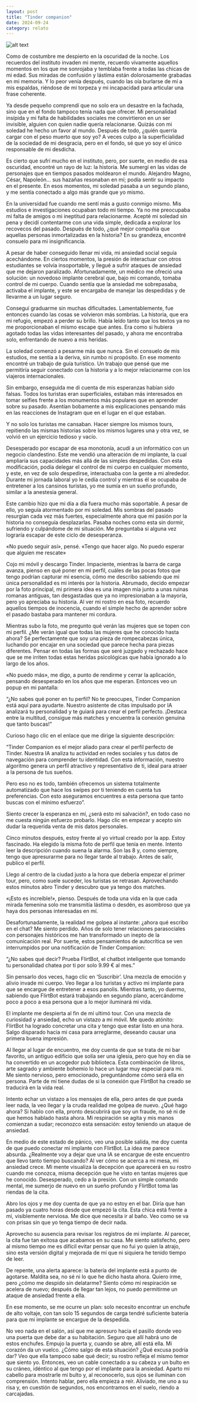 ```yaml
---
layout: post
title: "Tinder companion"
date: 2024-09-24
category: relato
---
```


![alt text](/assets/images/tinder.png)

Como de costumbre me despierto en la oscuridad de la noche. Los recuerdos del instituto invaden mi mente, recuerdo vivamente aquellos momentos en los que me sonrojaba y temblaba frente a todas las chicas de mi edad. Sus miradas de confusión y lástima están dolorosamente grabadas en mi memoria. Y lo peor venía después, cuando las oía burlarse de mí a mis espaldas, riéndose de mi torpeza y mi incapacidad para articular una frase coherente.

Ya desde pequeño comprendí que no solo era un desastre en la fachada, sino que en el fondo tampoco tenía nada que ofrecer. Mi personalidad insípida y mi falta de habilidades sociales me convirtieron en un ser invisible, alguien con quien nadie quería relacionarse. Quizás con mi soledad he hecho un favor al mundo. Después de todo, ¿quién querría cargar con el peso muerto que soy yo? A veces culpo a la superficialidad de la sociedad de mi desgracia, pero en el fondo, sé que yo soy el único responsable de mi desdicha. 

Es cierto que sufrí mucho en el instituto, pero, por suerte, en medio de esa oscuridad, encontré un rayo de luz: la historia. Me sumergí en las vidas de personajes que en tiempos pasados moldearon el mundo. Alejandro Magno, César, Napoleón… sus hazañas resonaban en mí; podía sentir su impacto en el presente. En esos momentos, mi soledad pasaba a un segundo plano, y me sentía conectado a algo más grande que yo mismo.

En la universidad fue cuando me sentí más a gusto conmigo mismo. Mis estudios e investigaciones ocupaban todo mi tiempo. Ya no me preocupaba mi falta de amigos o mi ineptitud para relacionarme. Acepté mi soledad sin pena y decidí contentarme con una vida simple, dedicada a explorar los recovecos del pasado. Después de todo, ¿qué mejor compañía que aquellas personas inmortalizadas en la historia? En su grandeza, encontré consuelo para mi insignificancia.

A pesar de haber conseguido llenar mi vida, mi ansiedad social seguía acechándome. En ciertos momentos, la presión de interactuar con otros estudiantes se volvía insoportable, y llegué a sufrir ataques de ansiedad que me dejaron paralizado. Afortunadamente, un médico me ofreció una solución: un novedoso implante cerebral que, bajo mi comando, tomaba control de mi cuerpo. Cuando sentía que la ansiedad me sobrepasaba, activaba el implante, y este se encargaba de manejar las despedidas y de llevarme a un lugar seguro.

Conseguí graduarme sin muchas dificultades. Lamentablemente, fue entonces cuando las cosas se volvieron más sombrías. La historia, que era mi refugio, empezó a perder su brillo. Había leído tanto que los textos ya no me proporcionaban el mismo escape que antes. Era como si hubiera agotado todas las vidas interesantes del pasado, y ahora me encontraba solo, enfrentando de nuevo a mis heridas.

La soledad comenzó a pesarme más que nunca. Sin el consuelo de mis estudios, me sentía a la deriva, sin rumbo ni propósito. En ese momento encontré un trabajo de guía turístico. Un trabajo que pensé que me permitiría seguir conectado con la historia y a lo mejor relacionarme con los viajeros internacionales.

Sin embargo, enseguida me di cuenta de mis esperanzas habían sido falsas. Todos los turistas eran superficiales, estaban más interesados en tomar selfies frente a los monumentos más populares que en aprender sobre su pasado. Asentían bobamente a mis explicaciones pensando más en las reacciones de Instagram que en el lugar en el que estaban.

Y no solo los turistas me cansaban. Hacer siempre los mismos tours, repitiendo las mismas historias sobre los mismos lugares una y otra vez, se volvió en un ejercicio tedioso y vacío.

Desesperado por escapar de esa monotonía, acudí a un informático con un negocio clandestino. Este me vendió una alteración de mi implante, la cual ampliaría sus capacidades más allá de las simples despedidas. Con esta modificación, podía delegar el control de mi cuerpo en cualquier momento, y este, en vez de solo despedirse, interactuaba con la gente a mi alrededor. Durante mi jornada laboral yo le cedía control y mientras él se ocupaba de entretener a los cansinos turistas, yo me sumía en un sueño profundo, similar a la anestesia general.

Este cambio hizo que mi día a día fuera mucho más soportable. A pesar de ello, yo seguía atormentado por mi soledad. Mis sombras del pasado resurgían cada vez más fuertes, especialmente ahora que mi pasión por la historia no conseguía desplazarlas. Pasaba noches como esta sin dormir, sufriendo y culpándome de mi situación. Me preguntaba si alguna vez lograría escapar de este ciclo de desesperanza.

«No puedo seguir así», pensé. «Tengo que hacer algo. No puedo esperar que alguien me rescate»

Cojo mi móvil y descargo Tinder. Impaciente, mientras la barra de carga avanza, pienso en qué poner en mi perfil, cuáles de las pocas fotos que tengo podrían capturar mi esencia, cómo me describo sabiendo que mi única personalidad es mi interés por la historia. Abrumado, decido empezar por la foto principal, mi primera idea es una imagen mía junto a unas ruinas romanas antiguas, tan desgastadas que ya no impresionaban a la mayoría, pero yo apreciaba su historia. Al ver mi rostro en esa foto, recuerdo aquellos tiempos de inocencia, cuando el simple hecho de aprender sobre el pasado bastaba para mantener mi cordura. 

Mientras subo la foto, me pregunto qué verán las mujeres que se topen con mi perfil. ¿Me verán igual que todas las mujeres que he conocido hasta ahora? Sé perfectamente que soy una pieza de rompecabezas única, luchando por encajar en una sociedad que parece hecha para piezas diferentes. Pensar en todas las formas que seré juzgado y rechazado hace que se me irriten todas estas heridas psicológicas que había ignorado a lo largo de los años.

«No puedo más», me digo, a punto de rendirme y cerrar la aplicación, pensando desesperado en los años que me esperan. Entonces veo un popup en mi pantalla:

“¿No sabes qué poner en tu perfil? No te preocupes, Tinder Companion está aquí para ayudarte. Nuestro asistente de citas impulsado por IA analizará tu personalidad y te guiará para crear el perfil perfecto. ¡Destaca entre la multitud, consigue más matches y encuentra la conexión genuina que tanto buscas!”

Curioso hago clic en el enlace que me dirige la siguiente descripción:

“Tinder Companion es el mejor aliado para crear el perfil perfecto de Tinder. Nuestra IA analiza tu actividad en redes sociales y tus datos de navegación para comprender tu identidad. Con esta información, nuestro algoritmo genera un perfil atractivo y representativo de ti, ideal para atraer a la persona de tus sueños. 

Pero eso no es todo, también ofrecemos un sistema totalmente automatizado que hace los swipes por ti teniendo en cuenta tus preferencias. Con esto aseguramos encuentres a esta persona que tanto buscas con el mínimo esfuerzo”.

Siento crecer la esperanza en mí, ¿será esto mi salvación?, en todo caso no me cuesta ningún esfuerzo probarlo. Hago clic en empezar y acepto sin dudar la requerida venta de mis datos personales.

Cinco minutos después, estoy frente al yo virtual creado por la app. Estoy fascinado. Ha elegido la misma foto de perfil que tenía en mente. Intento leer la descripción cuando suena la alarma. Son las 8 y, como siempre, tengo que apresurarme para no llegar tarde al trabajo. Antes de salir, publico el perfil.

Llego al centro de la ciudad justo a la hora que debería empezar el primer tour, pero, como suele suceder, los turistas se retrasan. Aprovechando estos minutos abro Tinder y descubro que ya tengo dos matches.

«¡Esto es increíble!», pienso. Después de toda una vida en la que cada mirada femenina solo me transmitía lástima o desdén, es asombroso que ya haya dos personas interesadas en mí.

Desafortunadamente, la realidad me golpea al instante: ¿ahora qué escribo en el chat? Me siento perdido. Años de solo tener relaciones parasociales con personajes históricos me han transformado un inepto de la comunicación real. Por suerte, estos pensamientos de autocrítica se ven interrumpidos por una notificación de Tinder Companion:

“¿No sabes qué decir? Prueba FlirtBot, el chatbot inteligente que tomando tu personalidad chatea por ti por solo 9.99 € al mes.”

Sin pensarlo dos veces, hago clic en ‘Suscribir’. Una mezcla de emoción y alivio invade mi cuerpo. Veo llegar a los turistas y activo mi implante para que se encargue de entretener a esos panolis. Mientras tanto, yo duermo, sabiendo que FlirtBot estará trabajando en segundo plano, acercándome poco a poco a esa persona que a lo mejor iluminará mi vida.

El implante me despierta al fin de mí ultimó tour. Con una mezcla de curiosidad y ansiedad, echo un vistazo a mi móvil. Me quedo atónito: FlirtBot ha logrado concretar una cita y tengo que estar listo en una hora. Salgo disparado hacia mi casa para arreglarme, deseando causar una primera buena impresión.

Al llegar al lugar de encuentro, me doy cuenta de que se trata de mi bar favorito, un antiguo edificio que solía ser una iglesia, pero que hoy en día se ha convertido en un acogedor pub biblioteca. Esta combinación de libros, arte sagrado y ambiente bohemio lo hace un lugar muy especial para mí. Me siento nervioso, pero emocionado, preguntándome cómo será ella en persona. Parte de mí tiene dudas de si la conexión que FlirtBot ha creado se traducirá en la vida real.

Intento echar un vistazo a los mensajes de ella, pero antes de que pueda leer nada, la veo llegar y la cruda realidad me golpea de nuevo. ¿Qué hago ahora? Si hablo con ella, pronto descubrirá que soy un fraude, no sé ni de que hemos hablado hasta ahora. Mi respiración se agita y mis manos comienzan a sudar; reconozco esta sensación: estoy teniendo un ataque de ansiedad.

En medio de este estado de pánico, veo una posible salida, me doy cuenta de que puedo conectar mi implante con FlirtBot. La idea me parece absurda. ¿Realmente voy a dejar que una IA se encargue de este encuentro que llevo tanto tiempo buscando? Al ver cómo se acerca a mi mesa, mi ansiedad crece. Mi mente visualiza la decepción que aparecerá en su rostro cuando me conozca, misma decepción que he visto en tantas mujeres que he conocido. Desesperado, cedo a la presión. Con un simple comando mental, me sumerjo de nuevo en un sueño profundo y FlirtBot toma las riendas de la cita.

Abro los ojos y me doy cuenta de que ya no estoy en el bar. Diría que han pasado ya cuatro horas desde que empezó la cita. Esta chica está frente a mí, visiblemente nerviosa. Me dice que necesita ir al baño. Veo como se va con prisas sin que yo tenga tiempo de decir nada.

Aprovecho su ausencia para revisar los registros de mi implante. Al parecer, la cita fue tan exitosa que acabamos en su casa. Me siento satisfecho, pero al mismo tiempo me es difícil evitar pensar que no fui yo quien la atrajo, sino esta versión digital y mejorada de mí que ni siquiera he tenido tiempo de leer.

De repente, una alerta aparece: la batería del implante está a punto de agotarse. Maldita sea, no sé ni lo que he dicho hasta ahora. Quiero irme, pero ¿cómo me despido sin delatarme? Siento cómo mi respiración se acelera de nuevo; después de llegar tan lejos, no puedo permitirme un ataque de ansiedad frente a ella. 

En ese momento, se me ocurre un plan: solo necesito encontrar un enchufe de alto voltaje, con tan solo 15 segundos de carga tendré suficiente batería para que mi implante se encargue de la despedida.

No veo nada en el salón, así que me apresuro hacia el pasillo donde veo una puerta que debe dar a su habitación. Seguro que allí habrá uno de estos enchufes. Empujo la puerta y, cuando se abre, allí está ella. Mi corazón da un vuelco. ¿Cómo salgo de esta situación? ¿Qué excusa podría dar? Veo que ella tampoco sabe qué decir; su rostro refleja el mismo temor que siento yo. Entonces, veo un cable conectado a su cabeza y un bulto en su cráneo, idéntico al que tengo por el implante para la ansiedad. Aparto mi cabello para mostrarle mi bulto y, al reconocerlo, sus ojos se iluminan con comprensión. Intento hablar, pero ella empieza a reír. Aliviado, me uno a su risa y, en cuestión de segundos, nos encontramos en el suelo, riendo a carcajadas.
